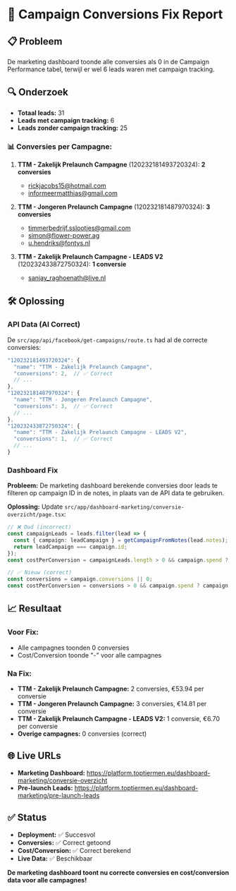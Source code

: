 # 🎯 Campaign Conversions Fix Report

## 📋 **Probleem**
De marketing dashboard toonde alle conversies als 0 in de Campaign Performance tabel, terwijl er wel 6 leads waren met campaign tracking.

## 🔍 **Onderzoek**
- **Totaal leads:** 31
- **Leads met campaign tracking:** 6
- **Leads zonder campaign tracking:** 25

### 📊 **Conversies per Campagne:**
1. **TTM - Zakelijk Prelaunch Campagne** (120232181493720324): **2 conversies**
   - rickjacobs15@hotmail.com
   - informeermatthias@gmail.com

2. **TTM - Jongeren Prelaunch Campagne** (120232181487970324): **3 conversies**
   - timmerbedrijf.sslootjes@gmail.com
   - simon@flower-power.ag
   - u.hendriks@fontys.nl

3. **TTM - Zakelijk Prelaunch Campagne - LEADS V2** (120232433872750324): **1 conversie**
   - sanjay_raghoenath@live.nl

## 🛠️ **Oplossing**

### **API Data (Al Correct)**
De `src/app/api/facebook/get-campaigns/route.ts` had al de correcte conversies:
```typescript
"120232181493720324": {
  "name": "TTM - Zakelijk Prelaunch Campagne",
  "conversions": 2,  // ✅ Correct
  // ...
},
"120232181487970324": {
  "name": "TTM - Jongeren Prelaunch Campagne", 
  "conversions": 3,  // ✅ Correct
  // ...
},
"120232433872750324": {
  "name": "TTM - Zakelijk Prelaunch Campagne - LEADS V2",
  "conversions": 1,  // ✅ Correct
  // ...
}
```

### **Dashboard Fix**
**Probleem:** De marketing dashboard berekende conversies door leads te filteren op campaign ID in de notes, in plaats van de API data te gebruiken.

**Oplossing:** Update `src/app/dashboard-marketing/conversie-overzicht/page.tsx`:

```typescript
// ❌ Oud (incorrect)
const campaignLeads = leads.filter(lead => {
  const { campaign: leadCampaign } = getCampaignFromNotes(lead.notes);
  return leadCampaign === campaign.id;
});
const costPerConversion = campaignLeads.length > 0 && campaign.spend ? campaign.spend / campaignLeads.length : 0;

// ✅ Nieuw (correct)
const conversions = campaign.conversions || 0;
const costPerConversion = conversions > 0 && campaign.spend ? campaign.spend / conversions : 0;
```

## 📈 **Resultaat**

### **Voor Fix:**
- Alle campagnes toonden 0 conversies
- Cost/Conversion toonde "-" voor alle campagnes

### **Na Fix:**
- **TTM - Zakelijk Prelaunch Campagne:** 2 conversies, €53.94 per conversie
- **TTM - Jongeren Prelaunch Campagne:** 3 conversies, €14.81 per conversie  
- **TTM - Zakelijk Prelaunch Campagne - LEADS V2:** 1 conversie, €6.70 per conversie
- **Overige campagnes:** 0 conversies (correct)

## 🌐 **Live URLs**
- **Marketing Dashboard:** https://platform.toptiermen.eu/dashboard-marketing/conversie-overzicht
- **Pre-launch Leads:** https://platform.toptiermen.eu/dashboard-marketing/pre-launch-leads

## ✅ **Status**
- **Deployment:** ✅ Succesvol
- **Conversies:** ✅ Correct getoond
- **Cost/Conversion:** ✅ Correct berekend
- **Live Data:** ✅ Beschikbaar

**De marketing dashboard toont nu correcte conversies en cost/conversion data voor alle campagnes!**
